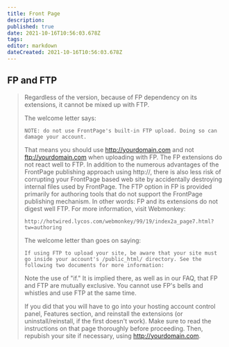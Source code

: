 ```yaml
---
title: Front Page
description: 
published: true
date: 2021-10-16T10:56:03.678Z
tags: 
editor: markdown
dateCreated: 2021-10-16T10:56:03.678Z
---
```


## FP and FTP
> Regardless of the version, because of FP dependency on its extensions,
> it cannot be mixed up with FTP.
>  
> The welcome letter says:
>  
>     NOTE: do not use FrontPage's built-in FTP upload. Doing so can
>     damage your account.
>  
> That means you should use http://yourdomain.com and not ftp://yourdomain.com when
> uploading with FP. The FP extensions do not react well to FTP.   In addition to the numerous
> advantages of the FrontPage publishing approach using http://, there is also less risk of corrupting your
> FrontPage based web site by accidentally destroying internal files used by FrontPage.  The FTP
> option in FP is provided primarily for authoring tools that do not support the FrontPage publishing mechanism.
> In other words:  FP and its extensions do not digest well FTP. For more information, visit Webmonkey:
>  
>     http://hotwired.lycos.com/webmonkey/99/19/index2a_page7.html?tw=authoring
>  
> The welcome letter than goes on saying:
>  
>     If using FTP to upload your site, be aware that your site must
>     go inside your account's /public_html/ directory. See the
>     following two documents for more information:
>  
> Note the use of "if."  It is implied there, as well as in our FAQ, that FP and FTP are mutually
> exclusive.  You cannot use FP's bells and whistles and use FTP at the same time.
>  
> If you did that you will have to go into your hosting account control panel, Features section, and
> reinstall the extensions (or uninstall/reinstall, if the first doesn't work).  Make sure to read the instructions
> on that page thoroughly before proceeding.  Then, repubish your site if necessary, using http://yourdomain.com.